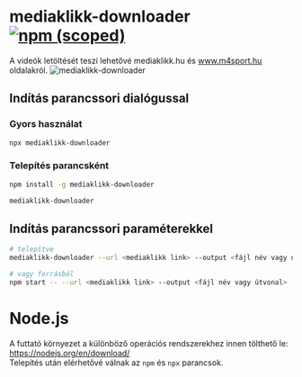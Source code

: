 # mediaklikk-downloader [![npm (scoped)](https://img.shields.io/npm/v/mediaklikk-downloader.svg)](https://www.npmjs.com/package/mediaklikk-downloader)  
A videók letöltését teszi lehetővé mediaklikk.hu és www.m4sport.hu oldalakról.
![mediaklikk-downloader](https://user-images.githubusercontent.com/14183614/47254935-e779b300-d468-11e8-9e84-6cda4becd9b8.gif)

## Indítás parancssori dialógussal

### Gyors használat
```sh
npx mediaklikk-downloader
```

### Telepítés parancsként
```sh
npm install -g mediaklikk-downloader

mediaklikk-downloader
```

## Indítás parancssori paraméterekkel
```sh
# telepítve
mediaklikk-downloader --url <mediaklikk link> --output <fájl név vagy útvonal>

# vagy forrásból
npm start -- --url <mediaklikk link> --output <fájl név vagy útvonal>
```

# Node.js
A futtató környezet a különböző operációs rendszerekhez innen tölthető le: https://nodejs.org/en/download/  
Telepítés után elérhetővé válnak az `npm` és `npx` parancsok.
